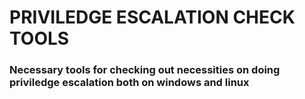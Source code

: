 # PRIVILEDGE ESCALATION CHECK TOOLS
### Necessary tools for checking out necessities on doing priviledge escalation both on windows and linux